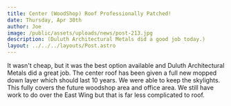 ```yaml
---
title: Center (WoodShop) Roof Professionally Patched!
date: Thursday, Apr 30th
author: Joe
image: /public/assets/uploads/news/post-213.jpg
description: (Duluth Architectural Metals did a good job today.)
layout: ../../../layouts/Post.astro
---
```


It wasn't cheap,  but it was the best option available and Duluth Architectural Metals did a great job.  The center roof has been given a full new mopped down layer which should last 10 years.  We were able to keep the skylights.   This fully covers the future woodshop area and office area.  We still have work to do over the East Wing but that is far less complicated to roof.
